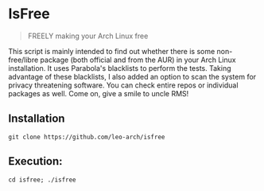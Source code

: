 # IsFree
> FREELY making your Arch Linux free

This script is mainly intended to find out whether there is some non-free/libre package (both official and from the AUR) in your Arch Linux installation. It uses Parabola's blacklists to perform the tests. Taking advantage of these blacklists, I also added an option to scan the system for privacy threatening software. You can check entire repos or individual packages as well. Come on, give a smile to uncle RMS!

## Installation

    git clone https://github.com/leo-arch/isfree

## Execution:

    cd isfree; ./isfree
